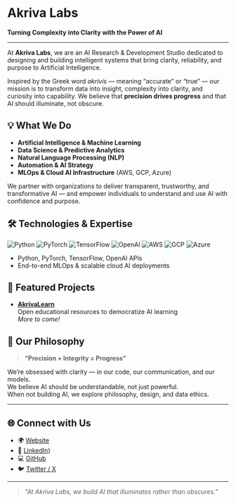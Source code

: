 # Akriva Labs

**Turning Complexity into Clarity with the Power of AI**

---

At **Akriva Labs**, we are an AI Research & Development Studio dedicated to designing and building intelligent systems that bring clarity, reliability, and purpose to Artificial Intelligence.

Inspired by the Greek word _akrivís_ — meaning “accurate” or “true” — our mission is to transform data into insight, complexity into clarity, and curiosity into capability. We believe that **precision drives progress** and that AI should illuminate, not obscure.

## 💡 What We Do

- **Artificial Intelligence & Machine Learning**
- **Data Science & Predictive Analytics**
- **Natural Language Processing (NLP)**
- **Automation & AI Strategy**
- **MLOps & Cloud AI Infrastructure** (AWS, GCP, Azure)

We partner with organizations to deliver transparent, trustworthy, and transformative AI — and empower individuals to understand and use AI with confidence and purpose.

## 🛠️ Technologies & Expertise

![Python](https://img.shields.io/badge/Python-3670A0?logo=python&logoColor=fff)
![PyTorch](https://img.shields.io/badge/PyTorch-EE4C2C?logo=pytorch&logoColor=fff)
![TensorFlow](https://img.shields.io/badge/TensorFlow-FF6F00?logo=tensorflow&logoColor=fff)
![OpenAI](https://img.shields.io/badge/OpenAI-412991?logo=openai&logoColor=fff)
![AWS](https://img.shields.io/badge/AWS-232F3E?logo=amazonaws&logoColor=fff)
![GCP](https://img.shields.io/badge/GCP-4285F4?logo=googlecloud&logoColor=fff)
![Azure](https://img.shields.io/badge/Azure-0078D4?logo=microsoftazure&logoColor=fff)

- Python, PyTorch, TensorFlow, OpenAI APIs
- End-to-end MLOps & scalable cloud AI deployments

## 🚀 Featured Projects

- **[AkrivaLearn](https://github.com/akrivalabs)**  
  Open educational resources to democratize AI learning  
  _More to come!_

## 🧭 Our Philosophy

> **“Precision + Integrity = Progress”**

We’re obsessed with clarity — in our code, our communication, and our models.  
We believe AI should be understandable, not just powerful.  
When not building AI, we explore philosophy, design, and data ethics.

---

## 🌐 Connect with Us

- 🌍 [Website](https://www.akrivalabs.com)
- 💼 [LinkedIn]([https://www.linkedin.com/in/akriva-labs-a20522390/]))
- 💻 [GitHub](https://github.com/akrivalabs)
- 🐦 [Twitter / X](https://twitter.com/AkrivaLabs)

---

> _“At Akriva Labs, we build AI that illuminates rather than obscures.”_

